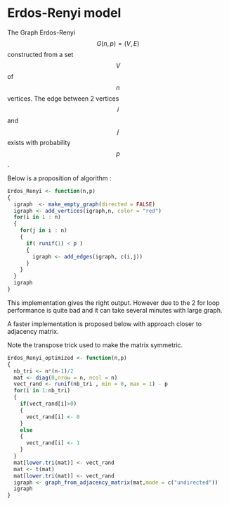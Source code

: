 # Erdos-Renyi model

The Graph Erdos-Renyi $$G(n, p) = (V,E)$$ constructed from a set $$V$$ of $$n$$ vertices. The edge between 2 vertices $$i$$ and $$j$$ exists with probability $$p$$.

Below is a proposition of algorithm :

```r
Erdos_Renyi <- function(n,p)
{ 
  igraph  <- make_empty_graph(directed = FALSE)
  igraph <- add_vertices(igraph,n, color = "red")
  for(i in 1 : n)
  {
    for(j in i : n)
    {
      if( runif(1) < p )
      {
        igraph <- add_edges(igraph, c(i,j))
      }
    }
  }
  igraph
}
```

This implementation gives the right output. However due to the 2 for loop performance is quite bad and it can take several minutes with large graph.

A faster implementation is proposed below with approach closer to adjacency matrix.

Note the transpose trick used to make the matrix symmetric.

```r
Erdos_Renyi_optimized <- function(n,p)
{
  nb_tri <- n*(n-1)/2
  mat <- diag(0,nrow = n, ncol = n)
  vect_rand <- runif(nb_tri , min = 0, max = 1) - p
  for(i in 1:nb_tri)
  {
    if(vect_rand[i]>0)
    {
      vect_rand[i] <- 0 
    }
    else
    {
      vect_rand[i] <- 1 
    }
  }
  mat[lower.tri(mat)] <- vect_rand
  mat <- t(mat)
  mat[lower.tri(mat)] <- vect_rand
  igraph <- graph_from_adjacency_matrix(mat,mode = c("undirected"))
  igraph
}
```



